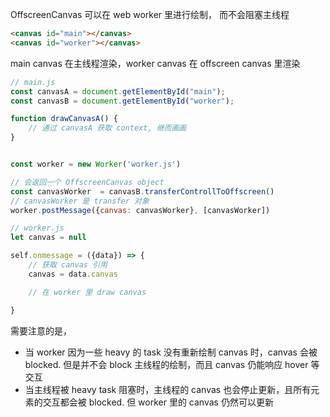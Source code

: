 OffscreenCanvas 可以在 web worker 里进行绘制， 而不会阻塞主线程
```html
<canvas id="main"></canvas>
<canvas id="worker"></canvas>
```
main canvas 在主线程渲染，worker canvas 在 offscreen canvas 里渲染
```js
// main.js
const canvasA = document.getElementById("main");
const canvasB = document.getElementById("worker");

function drawCanvasA() {
    // 通过 canvasA 获取 context, 继而画画
}


const worker = new Worker('worker.js')

// 会返回一个 OffscreenCanvas object
const canvasWorker  = canvasB.transferControllToOffscreen()
// canvasWorker 是 transfer 对象
worker.postMessage({canvas: canvasWorker}, [canvasWorker])
```
```js
// worker.js
let canvas = null

self.onmessage = ({data}) => {
    // 获取 canvas 引用
    canvas = data.canvas

    // 在 worker 里 draw canvas

}
```
需要注意的是，
* 当 worker 因为一些 heavy 的 task 没有重新绘制 canvas 时，canvas 会被 blocked. 但是并不会 block 主线程的绘制，而且 canvas 仍能响应 hover 等交互
* 当主线程被 heavy task 阻塞时，主线程的 canvas 也会停止更新，且所有元素的交互都会被 blocked. 但 worker 里的 canvas 仍然可以更新